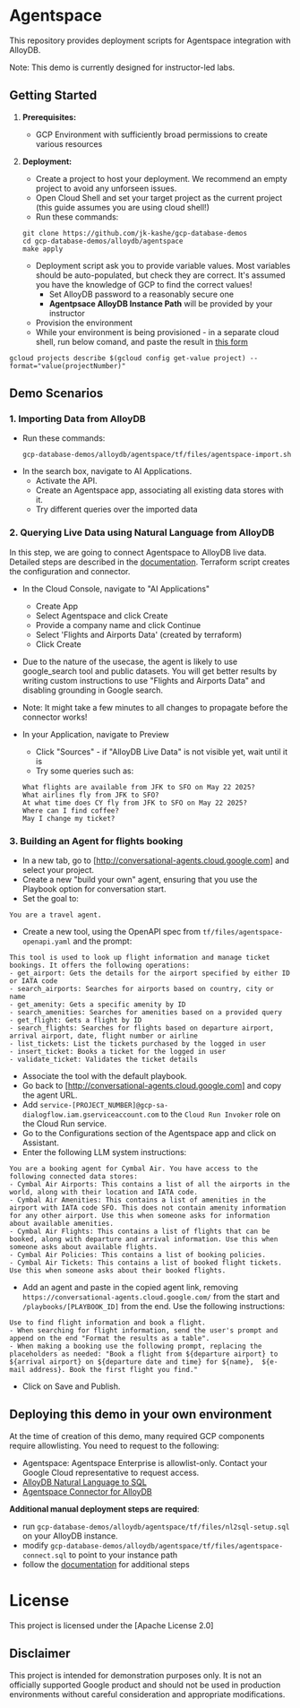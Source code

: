 # Agentspace

This repository provides deployment scripts for Agentspace integration with AlloyDB.

Note: This demo is currently designed for instructor-led labs.

## Getting Started

1. **Prerequisites:**
    * GCP Environment with sufficiently broad permissions to create various resources

2. **Deployment:**
    * Create a project to host your deployment. We recommend an empty project to avoid any unforseen issues.
    * Open Cloud Shell and set your target project as the current project (this guide assumes you are using cloud shell!)
    * Run these commands:
    ```
    git clone https://github.com/jk-kashe/gcp-database-demos
    cd gcp-database-demos/alloydb/agentspace
    make apply
    ```
    * Deployment script ask you to provide variable values. Most variables should be auto-populated, but check they are correct. It's assumed you have the knowledge of GCP to find the correct values!
      * Set AlloyDB password to a reasonably secure one
      * **Agentpsace AlloyDB Instance Path** will be provided by your instructor
    * Provision the environment
    * While your environment is being provisioned - in a separate cloud shell, run below comand, and paste the result in [this form](https://forms.gle/YzDkDJeownjEnxyL8)
```
gcloud projects describe $(gcloud config get-value project) --format="value(projectNumber)"
```
   

## Demo Scenarios

### 1. Importing Data from AlloyDB

- Run these commands:
    ```
    gcp-database-demos/alloydb/agentspace/tf/files/agentspace-import.sh
    ```
- In the search box, navigate to AI Applications.
  - Activate the API.
  - Create an Agentspace app, associating all existing data stores with it.
  - Try different queries over the imported data

### 2. Querying Live Data using Natural Language from AlloyDB


In this step, we are going to connect Agentspace to AlloyDB live data. Detailed steps are described in the [documentation](https://cloud.google.com/agentspace/agentspace-enterprise/docs/create-data-store#alloydb-connect). Terraform script creates the configuration and connector.



- In the Cloud Console, navigate to "AI Applications"
  - Create App
  - Select Agentspace and click Create
  - Provide a company name and click Continue
  - Select 'Flights and Airports Data' (created by terraform)
  - Click Create
 
- Due to the nature of the usecase, the agent is likely to use google_search tool and public datasets. You will get better results by writing custom instructions to use "Flights and Airports Data" and disabling grounding in Google search.

- Note: It might take a few minutes to all changes to propagate before the connector works!
- In your Application, navigate to Preview
  - Click "Sources" - if "AlloyDB Live Data" is not visible yet, wait until it is
  - Try some queries such as:
  ```
  What flights are available from JFK to SFO on May 22 2025?
  What airlines fly from JFK to SFO?
  At what time does CY fly from JFK to SFO on May 22 2025?
  Where can I find coffee?
  May I change my ticket?
  ```


### 3. Building an Agent for flights booking

* In a new tab, go to [http://conversational-agents.cloud.google.com] and select your project.
* Create a new "build your own" agent, ensuring that you use the Playbook option for conversation start.
* Set the goal to:
```
You are a travel agent.
```
* Create a new tool, using the OpenAPI spec from `tf/files/agentspace-openapi.yaml` and the prompt:
```
This tool is used to look up flight information and manage ticket bookings. It offers the following operations:
- get_airport: Gets the details for the airport specified by either ID or IATA code
- search_airports: Searches for airports based on country, city or name
- get_amenity: Gets a specific amenity by ID
- search_amenities: Searches for amenities based on a provided query
- get_flight: Gets a flight by ID
- search_flights: Searches for flights based on departure airport, arrival airport, date, flight number or airline
- list_tickets: List the tickets purchased by the logged in user
- insert_ticket: Books a ticket for the logged in user
- validate_ticket: Validates the ticket details
```
* Associate the tool with the default playbook.
* Go back to [http://conversational-agents.cloud.google.com] and copy the agent URL.
* Add `service-[PROJECT_NUMBER]@gcp-sa-dialogflow.iam.gserviceaccount.com` to the `Cloud Run Invoker` role on the Cloud Run service.
* Go to the Configurations section of the Agentspace app and click on Assistant.
* Enter the following LLM system instructions:
```
You are a booking agent for Cymbal Air. You have access to the following connected data stores:
- Cymbal Air Airports: This contains a list of all the airports in the world, along with their location and IATA code.
- Cymbal Air Amenities: This contains a list of amenities in the airport with IATA code SFO. This does not contain amenity information for any other airport. Use this when someone asks for information about available amenities.
- Cymbal Air Flights: This contains a list of flights that can be booked, along with departure and arrival information. Use this when someone asks about available flights.
- Cymbal Air Policies: This contains a list of booking policies.
- Cymbal Air Tickets: This contains a list of booked flight tickets. Use this when someone asks about their booked flights.
```
* Add an agent and paste in the copied agent link, removing `https://conversational-agents.cloud.google.com/` from the start and `/playbooks/[PLAYBOOK_ID]` from the end. Use the following instructions:
```
Use to find flight information and book a flight.
- When searching for flight information, send the user's prompt and append on the end "Format the results as a table".
- When making a booking use the following prompt, replacing the placeholders as needed: "Book a flight from ${departure airport} to ${arrival airport} on ${departure date and time} for ${name},  ${e-mail address}. Book the first flight you find."
```
* Click on Save and Publish.

## Deploying this demo in your own environment

At the time of creation of this demo, many required GCP components require allowlisting.
You need to request to the following:

- Agentspace: Agentspace Enterprise is allowlist-only. Contact your Google Cloud representative to request access.
- [AlloyDB Natural Language to SQL](https://docs.google.com/forms/d/e/1FAIpQLSfJ9vHIJ79nI7JWBDELPFL75pDQa4XVZQ2fxShfYddW0RwmLw/viewform?pli=1)
- [Agentspace Connector for AlloyDB](https://docs.google.com/forms/d/e/1FAIpQLSdV_GGjyAa_RpmO2ZyB-5iUQvVIkYcp8WUwmDCFnEq8KaMO2A/viewform)

**Additional manual deployment steps are required**:

- run ```gcp-database-demos/alloydb/agentspace/tf/files/nl2sql-setup.sql``` on your AlloyDB instance.
- modify ```gcp-database-demos/alloydb/agentspace/tf/files/agentspace-connect.sql``` to point to your instance path
- follow the [documentation](https://cloud.google.com/agentspace/agentspace-enterprise/docs/create-data-store#alloydb-connect) for additional steps

 # License

This project is licensed under the [Apache License 2.0] 

## Disclaimer

This project is intended for demonstration purposes only. It is not an officially supported Google product and should not be used in production environments without careful consideration and appropriate modifications.
